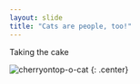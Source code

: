 ```yaml
---
layout: slide
title: "Cats are people, too!"
---
```


Taking the cake

![cherryontop-o-cat](https://octodex.github.com/images/cherryontop-o-cat.png)
{: .center}
